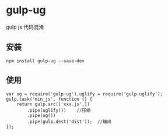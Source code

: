 # gulp-ug

gulp js 代码混淆

## 安装

    npm install gulp-ug --save-dev

## 使用

    var ug = require('gulp-ug'),uglify = require('gulp-uglify');
    gulp.task('min_js', function () {
        return gulp.src(['xxx.js',])
            .pipe(uglify())    //压缩
            .pipe(ug())
            .pipe(gulp.dest('dist'));  //输出
    });